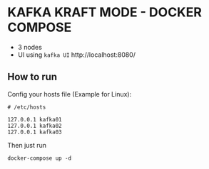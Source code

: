 # KAFKA KRAFT MODE - DOCKER COMPOSE

- 3 nodes 
- UI using `kafka UI` http://localhost:8080/

## How to run

Config your hosts file (Example for Linux):

```
# /etc/hosts

127.0.0.1 kafka01
127.0.0.1 kafka02
127.0.0.1 kafka03
```

Then just run

```
docker-compose up -d
```
